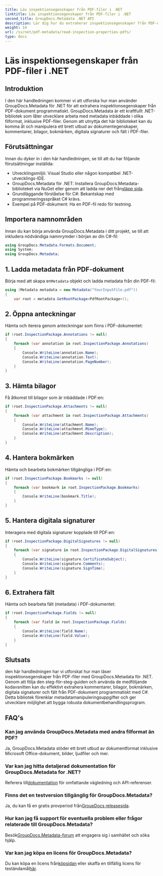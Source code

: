 ```yaml
---
title: Läs inspektionsegenskaper från PDF-filer i .NET
linktitle: Läs inspektionsegenskaper från PDF-filer i .NET
second_title: GroupDocs.Metadata .NET API
description: Lär dig hur du extraherar inspektionsegenskaper från PDF-dokument med GroupDocs.Metadata för .NET. Utforska kommentarer, bilagor och mer.
weight: 14
url: /sv/net/pdf-metadata/read-inspection-properties-pdfs/
type: docs
---
```

# Läs inspektionsegenskaper från PDF-filer i .NET

## Introduktion
I den här handledningen kommer vi att utforska hur man använder GroupDocs.Metadata för .NET för att extrahera inspektionsegenskaper från PDF-dokument programmatiskt. GroupDocs.Metadata är ett kraftfullt .NET-bibliotek som låter utvecklare arbeta med metadata inbäddade i olika filformat, inklusive PDF-filer. Genom att utnyttja det här biblioteket kan du komma åt och manipulera ett brett utbud av dokumentegenskaper, kommentarer, bilagor, bokmärken, digitala signaturer och fält i PDF-filer.
## Förutsättningar
Innan du dyker in i den här handledningen, se till att du har följande förutsättningar inställda:
- Utvecklingsmiljö: Visual Studio eller någon kompatibel .NET-utvecklings-IDE.
-  GroupDocs.Metadata för .NET: Installera GroupDocs.Metadata-biblioteket via NuGet eller genom att ladda ner det från[släpp sida](https://releases.groupdocs.com/metadata/net/).
- Grundläggande förståelse för C#: Bekantskap med programmeringsspråket C# krävs.
- Exempel på PDF-dokument: Ha en PDF-fil redo för testning.

## Importera namnområden
Innan du kan börja använda GroupDocs.Metadata i ditt projekt, se till att inkludera nödvändiga namnrymder i början av din C#-fil:
```csharp
using GroupDocs.Metadata.Formats.Document;
using System;
using GroupDocs.Metadata;
```
## 1. Ladda metadata från PDF-dokument
 Börja med att skapa en`Metadata` objekt och ladda metadata från din PDF-fil:
```csharp
using (Metadata metadata = new Metadata("YourInputFile.pdf"))
{
    var root = metadata.GetRootPackage<PdfRootPackage>();
```
## 2. Öppna anteckningar
Hämta och iterera genom anteckningar som finns i PDF-dokumentet:
```csharp
if (root.InspectionPackage.Annotations != null)
{
    foreach (var annotation in root.InspectionPackage.Annotations)
    {
        Console.WriteLine(annotation.Name);
        Console.WriteLine(annotation.Text);
        Console.WriteLine(annotation.PageNumber);
    }
}
```
## 3. Hämta bilagor
Få åtkomst till bilagor som är inbäddade i PDF:en:
```csharp
if (root.InspectionPackage.Attachments != null)
{
    foreach (var attachment in root.InspectionPackage.Attachments)
    {
        Console.WriteLine(attachment.Name);
        Console.WriteLine(attachment.MimeType);
        Console.WriteLine(attachment.Description);
    }
}
```
## 4. Hantera bokmärken
Hämta och bearbeta bokmärken tillgängliga i PDF:en:
```csharp
if (root.InspectionPackage.Bookmarks != null)
{
    foreach (var bookmark in root.InspectionPackage.Bookmarks)
    {
        Console.WriteLine(bookmark.Title);
    }
}
```
## 5. Hantera digitala signaturer
Interagera med digitala signaturer kopplade till PDF:en:
```csharp
if (root.InspectionPackage.DigitalSignatures != null)
{
    foreach (var signature in root.InspectionPackage.DigitalSignatures)
    {
        Console.WriteLine(signature.CertificateSubject);
        Console.WriteLine(signature.Comments);
        Console.WriteLine(signature.SignTime);
    }
}
```
## 6. Extrahera fält
Hämta och bearbeta fält (metadata) i PDF-dokumentet:
```csharp
if (root.InspectionPackage.Fields != null)
{
    foreach (var field in root.InspectionPackage.Fields)
    {
        Console.WriteLine(field.Name);
        Console.WriteLine(field.Value);
    }
}
```

## Slutsats
den här handledningen har vi utforskat hur man läser inspektionsegenskaper från PDF-filer med GroupDocs.Metadata för .NET. Genom att följa den steg-för-steg-guiden och använda de medföljande kodavsnitten kan du effektivt extrahera kommentarer, bilagor, bokmärken, digitala signaturer och fält från PDF-dokument programmatiskt med C#. Detta bibliotek förenklar metadatamanipuleringsuppgifter och ger utvecklare möjlighet att bygga robusta dokumentbehandlingsprogram.

## FAQ's
### Kan jag använda GroupDocs.Metadata med andra filformat än PDF?
Ja, GroupDocs.Metadata stöder ett brett utbud av dokumentformat inklusive Microsoft Office-dokument, bilder, ljudfiler och mer.
### Var kan jag hitta detaljerad dokumentation för GroupDocs.Metadata for .NET?
 Referera till[dokumentation](https://tutorials.groupdocs.com/metadata/net/) för omfattande vägledning och API-referenser.
### Finns det en testversion tillgänglig för GroupDocs.Metadata?
 Ja, du kan få en gratis provperiod från[GroupDocs releasesida](https://releases.groupdocs.com/).
### Hur kan jag få support för eventuella problem eller frågor relaterade till GroupDocs.Metadata?
 Besök[GroupDocs.Metadata-forum](https://forum.groupdocs.com/c/metadata/14) att engagera sig i samhället och söka hjälp.
### Var kan jag köpa en licens för GroupDocs.Metadata?
Du kan köpa en licens från[köpsidan](https://purchase.groupdocs.com/buy) eller skaffa en tillfällig licens för teständamål[här](https://purchase.groupdocs.com/temporary-license/).